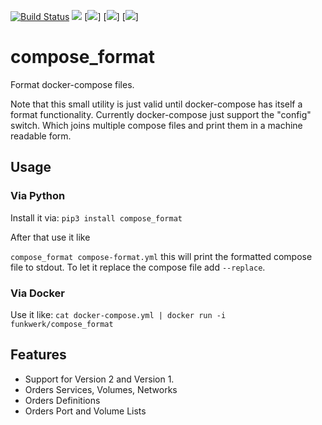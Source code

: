 [![Build Status](https://travis-ci.org/funkwerk/compose_format.svg)](https://travis-ci.org/funkwerk/compose_format)
[![](https://badge.imagelayers.io/funkwerk/compose_format.svg)](https://imagelayers.io/?images=funkwerk/compose_format:latest 'funkwerk/compose_format')
[![](https://img.shields.io/pypi/dm/compose_format.svg)]
[![](https://img.shields.io/pypi/v/compose_format.svg)]
[![](https://img.shields.io/docker/pulls/funkwerk/compose_format.svg)]
# compose_format

Format docker-compose files.

Note that this small utility is just valid until docker-compose has itself a format functionality.
Currently docker-compose just support the "config" switch. Which joins multiple compose files and print them in a machine readable form.

## Usage

### Via Python

Install it via:
`pip3 install compose_format`

After that use it like

`compose_format compose-format.yml`
this will print the formatted compose file to stdout.
To let it replace the compose file add `--replace`.

### Via Docker

Use it like:
`cat docker-compose.yml | docker run -i funkwerk/compose_format`

## Features
 - Support for Version 2 and Version 1.
 - Orders Services, Volumes, Networks
 - Orders Definitions
 - Orders Port and Volume Lists
